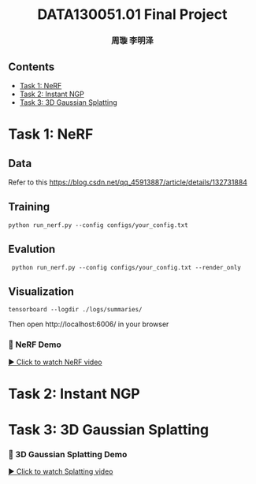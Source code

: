 <h1 align="center">DATA130051.01 Final Project</h1>
<h3 align="center"> 周璇 李明泽  </h3>

## Contents
- [Task 1: NeRF](#task-1-nerf)
- [Task 2: Instant NGP](#task-2-instant-ngp)
- [Task 3: 3D Gaussian Splatting](#task-3-3d-gaussian-splatting)

# Task 1: NeRF
##  Data 
Refer to this https://blog.csdn.net/qq_45913887/article/details/132731884
##  Training
```
python run_nerf.py --config configs/your_config.txt
```
##  Evalution
```
 python run_nerf.py --config configs/your_config.txt --render_only
```
##  Visualization
```
tensorboard --logdir ./logs/summaries/
```
Then open http://localhost:6006/ in your browser

### 🎥 NeRF Demo








[▶️ Click to watch NeRF video](https://github.com/user-attachments/assets/368b53e1-4012-4522-8e25-b7dee9cc7778)




# Task 2: Instant NGP

# Task 3: 3D Gaussian Splatting
### 🎥 3D Gaussian Splatting Demo
[▶️ Click to watch Splatting video](https://github.com/user-attachments/assets/e17405e6-b9b6-462f-b15b-bc6f410266a3)
